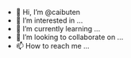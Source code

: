 - 👋 Hi, I’m @caibuten
- 👀 I’m interested in ...
- 🌱 I’m currently learning ...
- 💞️ I’m looking to collaborate on ...
- 📫 How to reach me ...

<!---
caibuten/caibuten is a ✨ special ✨ repository because its `README.md` (this file) appears on your GitHub profile.
You can click the Preview link to take a look at your changes.
--->
